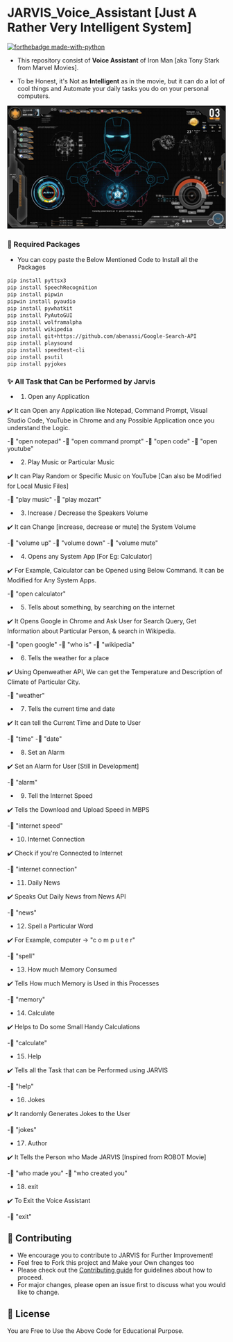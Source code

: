 # JARVIS_Voice_Assistant [Just A Rather Very Intelligent System] 

[![forthebadge made-with-python](http://ForTheBadge.com/images/badges/made-with-python.svg)](https://www.python.org/)

- This repository consist of **Voice Assistant** of Iron Man [aka Tony Stark from Marvel Movies].

- To be Honest, it's Not as **Intelligent** as in the movie, but it can do a lot of cool things and Automate your daily tasks you do on your personal computers.

<p align="center">
  <img src="/images/JARVIS_AI.jpg" width="700" alt="JARVIS-AI">
</p>

### 🤔 Required Packages

- You can copy paste the Below Mentioned Code to Install all the Packages

```
pip install pyttsx3
pip install SpeechRecognition
pip install pipwin
pipwin install pyaudio
pip install pywhatkit
pip install PyAutoGUI
pip install wolframalpha
pip install wikipedia
pip install git+https://github.com/abenassi/Google-Search-API
pip install playsound
pip install speedtest-cli
pip install psutil
pip install pyjokes
```

### ✨ All Task that Can be Performed by Jarvis

+ 1) Open any Application

✔️ It can Open any Application like Notepad, Command Prompt, Visual Studio Code, YouTube in Chrome and any Possible Application once you understand the Logic.

-🎤 "open notepad"
-🎤 "open command prompt"
-🎤 "open code"
-🎤 "open youtube"

+ 2) Play Music or Particular Music

✔️ It can Play Random or Specific Music on YouTube [Can also be Modified for Local Music Files] 

-🎤 "play music"
-🎤 "play mozart"

+ 3) Increase / Decrease the Speakers Volume

✔️ It can Change [increase, decrease or mute] the System Volume 

-🎤 "volume up"
-🎤 "volume down"
-🎤 "volume mute"

+ 4) Opens any System App [For Eg: Calculator]

✔️ For Example, Calculator can be Opened using Below Command. It can be Modified for Any System Apps.

-🎤 "open calculator"

+ 5) Tells about something, by searching on the internet

✔️ It Opens Google in Chrome and Ask User for Search Query, Get Information about Particular Person, & search in Wikipedia.

-🎤 "open google"
-🎤 "who is"
-🎤 "wikipedia"

+ 6) Tells the weather for a place

✔️ Using Openweather API, We can get the Temperature and Description of Climate of Particular City.

-🎤 "weather"

+ 7) Tells the current time and date

✔️ It can tell the Current Time and Date to User

-🎤 "time"
-🎤 "date"

+ 8) Set an Alarm

✔️ Set an Alarm for User [Still in Development]

-🎤 "alarm"

+ 9) Tell the Internet Speed

✔️ Tells the Download and Upload Speed in MBPS

-🎤 "internet speed"

+ 10) Internet Connection

✔️ Check if you're Connected to Internet

-🎤 "internet connection"

+ 11) Daily News

✔️ Speaks Out Daily News from News API

-🎤 "news"

+ 12) Spell a Particular Word

✔️ For Example, computer -> "c o m p u t e r"

-🎤 "spell"

+ 13) How much Memory Consumed

✔️ Tells How much Memory is Used in this Processes

-🎤 "memory" 

+ 14) Calculate

✔️ Helps to Do some Small Handy Calculations

-🎤 "calculate"

+ 15) Help

✔️ Tells all the Task that can be Performed using JARVIS

-🎤 "help"

+ 16) Jokes

✔️ It randomly Generates Jokes to the User

-🎤 "jokes"

+ 17) Author

✔️ It Tells the Person who Made JARVIS [Inspired from ROBOT Movie]

-🎤 "who made you"
-🎤 "who created you"

+ 18) exit

✔️ To Exit the Voice Assistant

-🎤 "exit"

## 🤝 Contributing

+ We encourage you to contribute to JARVIS for Further Improvement!
+ Feel free to Fork this project and Make your Own changes too
+ Please check out the [Contributing guide](/CONTRIBUTING.md) for guidelines about how to proceed.
+ For major changes, please open an issue first to discuss what you would like to change.

## 🥺 License

You are Free to Use the Above Code for Educational Purpose.
